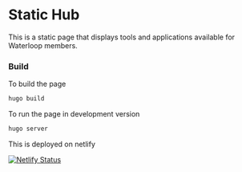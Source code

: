 # Static Hub

This is a static page that displays tools and applications available for Waterloop members.

### Build
To build the page
```bash
hugo build
```

To run the page in development version
```bash
hugo server
```

This is deployed on netlify

[![Netlify Status](https://api.netlify.com/api/v1/badges/d712b479-5a0f-4ff6-88a4-970f2a38048d/deploy-status)](https://app.netlify.com/sites/waterloop-hub/deploys)
